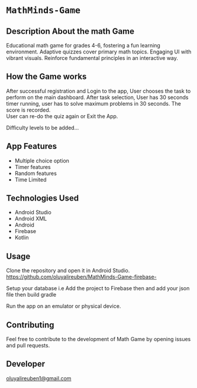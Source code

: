 # `MathMinds-Game`
## Description About the math Game
Educational math game for grades 4-6, fostering a fun learning environment. Adaptive quizzes cover primary math topics. Engaging UI with vibrant visuals. Reinforce fundamental principles in an interactive way.

## How the Game works
After successful registration and Login to the app, User chooses the task to perform on the main dashboard. After task selection, 
User has 30 seconds timer running, user has to solve maximum problems in
30 seconds. The score is recorded.  <br>
User can re-do the quiz again or Exit the App. <br>

Difficulty levels to be added...


## App Features
- Multiple choice option
- Timer features
- Random features
- Time Limited

## Technologies Used
- Android Studio
- Android XML
- Android 
- Firebase
- Kotlin


## Usage
Clone the repository and open it in Android Studio.  
https://github.com/oluyalireuben/MathMinds-Game-firebase-

Setup your database i.e Add the project to Firebase then and add your json file then build gradle

Run the app on an emulator or physical device.


## Contributing
Feel free to contribute to the development of Math Game by opening issues and pull requests.

## Developer
oluyalireuben1@gmail.com





